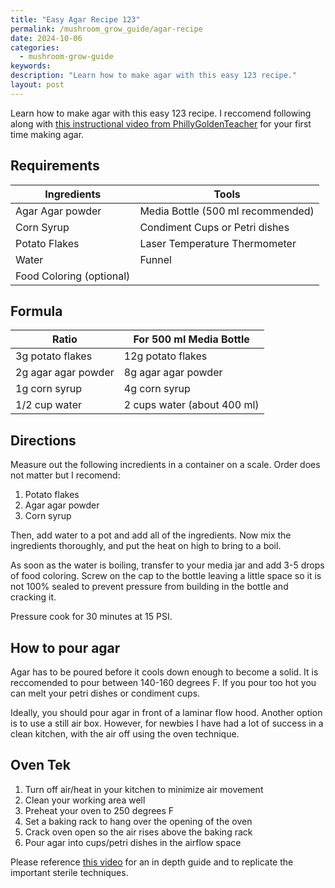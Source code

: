```yaml
---
title: "Easy Agar Recipe 123"
permalink: /mushroom_grow_guide/agar-recipe
date: 2024-10-06
categories:
  - mushroom-grow-guide
keywords:
description: "Learn how to make agar with this easy 123 recipe."
layout: post
---
```

Learn how to make agar with this easy 123 recipe.  I reccomend following along with [this instructional video from PhillyGoldenTeacher](https://www.youtube.com/watch?v=7pqJxFpsE84) for your first time making agar.

## Requirements

| **Ingredients**            | **Tools**                        |
|--------------------------- |----------------------------------|
| Agar Agar powder           | Media Bottle (500 ml recommended)|
| Corn Syrup                 | Condiment Cups or Petri dishes   |
| Potato Flakes              | Laser Temperature Thermometer    |
| Water                      | Funnel                           |
| Food Coloring (optional)   |                                  |



## Formula

| **Ratio**             | **For 500 ml Media Bottle**      |
|-----------------------|----------------------------------|
| 3g potato flakes      | 12g potato flakes                |
| 2g agar agar powder   | 8g agar agar powder              |
| 1g corn syrup         | 4g corn syrup                    |
| 1/2 cup water         | 2 cups water (about 400 ml)      |

## Directions
Measure out the following incredients in a container on a scale.  Order does not matter but I recomend:
1. Potato flakes
2. Agar agar powder
3. Corn syrup

Then, add water to a pot and add all of the ingredients.  Now mix the ingredients thoroughly, and put the heat on high to bring to a boil.

As soon as the water is boiling, transfer to your media jar and add 3-5 drops of food coloring.  Screw on the cap to the bottle leaving a little space so it is not 100% sealed to prevent pressure from building in the bottle and cracking it.

Pressure cook for 30 minutes at 15 PSI.

## How to pour agar
Agar has to be poured before it cools down enough to become a solid.  It is reccomended to pour between 140-160 degrees F. If you pour too hot you can melt your petri dishes or condiment cups.

Ideally, you should pour agar in front of a laminar flow hood.  Another option is to use a still air box.  However, for newbies I have had a lot of success in a clean kitchen, with the air off using the oven technique.

## Oven Tek
1. Turn off air/heat in your kitchen to minimize air movement
2. Clean your working area well
3. Preheat your oven to 250 degrees F
4. Set a baking rack to hang over the opening of the oven
5. Crack oven open so the air rises above the baking rack
6. Pour agar into cups/petri dishes in the airflow space

Please reference [this video](https://youtu.be/7pqJxFpsE84?t=674) for an in depth guide and to replicate the important sterile techniques.


